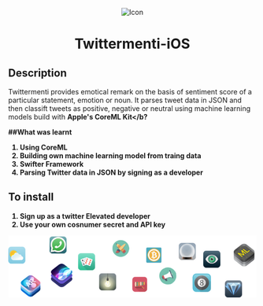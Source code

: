 <p align="center">
  <img src="https://user-images.githubusercontent.com/82581324/180615833-8b303a9e-0030-4928-b14d-89ab756c9865.png" alt="Icon"/>
</p>
<H1 align="center">Twittermenti-iOS</H1>

## Description
Twittermenti provides emotical remark on the basis of sentiment score of a particular statement, emotion or noun. It parses tweet data in JSON and then classift tweets as positive, negative or neutral using machine learning models build with <b>Apple's CoreML Kit</b?

##What was learnt

1. Using CoreML
2. Building own machine learning model from traing data
3. Swifter Framework
4. Parsing Twitter data in JSON by signing as a developer

## To install
  1. Sign up as a twitter Elevated developer 
  2. Use your own cosnumer secret and API key 

![End Banner](Documentation/readme-end-banner.png)
